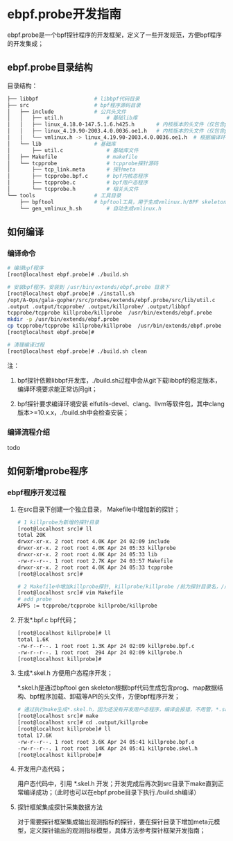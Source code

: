 # ebpf.probe开发指南

ebpf.probe是一个bpf探针程序的开发框架，定义了一些开发规范，方便bpf程序的开发集成；

## ebpf.probe目录结构

目录结构：

```sh
├── libbpf					# libbpf代码目录
├── src						# bpf程序源码目录
│   ├── include				# 公共头文件
│   │   ├── util.h				# 基础lib库
│   │   ├── linux_4.18.0-147.5.1.6.h425.h		# 内核版本的头文件（仅包含probe使用相关）
│   │   ├── linux_4.19.90-2003.4.0.0036.oe1.h	# 内核版本的头文件（仅包含probe使用相关）
│   │   └── vmlinux.h -> linux_4.19.90-2003.4.0.0036.oe1.h	# 根据编译环境生成的vmlinux.h
│   └── lib					# 基础库
│       ├── util.c				# 基础库文件
│   ├── Makefile				# makefile
│   └── tcpprobe				# tcpprobe探针源码
│       ├── tcp_link.meta		# 探针meta
│       ├── tcpprobe.bpf.c		# bpf内核态程序
│       ├── tcpprobe.c			# bpf用户态程序
│       └── tcpprobe.h			# 相关头文件
└── tools					# 工具目录
    ├── bpftool				# bpftool工具，用于生成vmlinux.h/BPF skeletons头文件
    └── gen_vmlinux_h.sh		# 自动生成vmlinux.h
```
## 如何编译

### 编译命令

```sh
# 编译bpf程序
[root@localhost ebpf.probe]# ./build.sh

# 安装bpf程序，安装到 /usr/bin/extends/ebpf.probe 目录下
[root@localhost ebpf.probe]# ./install.sh
/opt/A-Ops/gala-gopher/src/probes/extends/ebpf.probe/src/lib/util.c
.output .output/tcpprobe/ .output/killprobe/ .output/libbpf
tcpprobe/tcpprobe killprobe/killprobe  /usr/bin/extends/ebpf.probe
mkdir -p /usr/bin/extends/ebpf.probe
cp tcpprobe/tcpprobe killprobe/killprobe  /usr/bin/extends/ebpf.probe
[root@localhost ebpf.probe]#

# 清理编译过程
[root@localhost ebpf.probe]# ./build.sh clean
```

注：

1. bpf探针依赖libbpf开发库，./build.sh过程中会从git下载libbpf的稳定版本，编译环境要求能正常访问git；

2. bpf探针要求编译环境安装 elfutils-devel、clang、llvm等软件包，其中clang版本>=10.x.x，./build.sh中会检查安装；

### 编译流程介绍

todo

## 如何新增probe程序

### ebpf程序开发过程

1. 在src目录下创建一个独立目录， Makefile中增加新的探针；

   ```sh
   # 1 killprobe为新增的探针目录
   [root@localhost src]# ll
   total 20K
   drwxr-xr-x. 2 root root 4.0K Apr 24 02:09 include
   drwxr-xr-x. 2 root root 4.0K Apr 24 05:33 killprobe
   drwxr-xr-x. 2 root root 4.0K Apr 24 05:33 lib
   -rw-r--r--. 1 root root 2.7K Apr 24 03:57 Makefile
   drwxr-xr-x. 2 root root 4.0K Apr 24 05:33 tcpprobe
   [root@localhost src]#
   
   # 2 Makefile中增加killprobe探针, killprobe/killprobe /前为探针目录名，/后为探针可执行程序名，与*.bpf.c的*名称一致；
   [root@localhost src]# vim Makefile
   # add probe
   APPS := tcpprobe/tcpprobe killprobe/killprobe
   ```

2. 开发*.bpf.c bpf代码；

   ```sh
   [root@localhost killprobe]# ll
   total 1.6K
   -rw-r--r--. 1 root root 1.3K Apr 24 02:09 killprobe.bpf.c
   -rw-r--r--. 1 root root  294 Apr 24 02:09 killprobe.h
   [root@localhost killprobe]#
   ```

3. 生成*.skel.h 方便用户态程序开发；

   *.skel.h是通过bpftool gen skeleton根据bpf代码生成包含prog、map数据结构、bpf程序加载、卸载等API的头文件，方便bpf程序开发；

   ```sh
   # 通过执行make生成*.skel.h，因为还没有开发用户态程序，编译会报错，不用管，*.skel.h在.output/killprobe下；
   [root@localhost src]# make
   [root@localhost src]# cd .output/killprobe
   [root@localhost killprobe]# ll
   total 17.6K
   -rw-r--r--. 1 root root 3.6K Apr 24 05:41 killprobe.bpf.o
   -rw-r--r--. 1 root root  14K Apr 24 05:41 killprobe.skel.h
   [root@localhost killprobe]#
   ```

4. 开发用户态代码；

   用户态代码中，引用 *.skel.h 开发；开发完成后再次到src目录下make直到正常编译成功；（此时也可以在ebpf.probe目录下执行./build.sh编译）

5. 探针框架集成探针采集数据方法

   对于需要探针框架集成输出观测指标的探针，要在探针目录下增加meta元模型，定义探针输出的观测指标模型，具体方法参考探针框架开发指南；